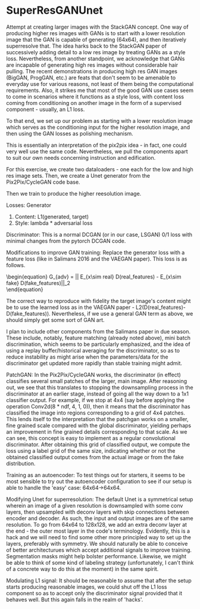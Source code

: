 # SuperResGANUnet
Attempt at creating larger images with the StackGAN concept. 
One way of producing higher res images with GANs is to start with a lower resolution image that the GAN is capable of generating (64x64), and then iteratively superresolve that. The idea harks back to the StackGAN paper of successively adding detail to a low res image by treating GANs as a style loss. Nevertheless, from another standpoint, we acknowledge that GANs are incapable of generating high res images without considerable hair pulling. The recent demonstrations in producing high res GAN images (BigGAN, ProgGAN, etc.) are feats that don't seem to be amenable to everyday use for various reasons, not least of them being the computational requirements. Also, it strikes me that most of the good GAN use cases seem to come in scenarios where it functions as a style loss, with content loss coming from conditioning on another image in the form of a supervised component - usually, an L1 loss. 

To that end, we set up our problem as starting with a lower resolution image which serves as the conditioning input for the higher resolution image, and then using the GAN losses as polishing mechanism. 

This is essentially an interpretation of the pix2pix idea - in fact, one could very well use the same code. Nevertheless, we pull the components apart to suit our own needs concerning instruction and edification. 

For this exercise, we create two dataloaders - one each for the low and high res image sets. Then, we create a Unet generator from the Pix2Pix/CycleGAN code base. 

Then we train to produce the higher reesolution image. 

Losses:
Generator
1) Content: L1(generated, target) 
2) Style: lambda * adversarial loss 

Discriminator:
This is a normal DCGAN (or in our case, LSGAN) 0/1 loss with minimal changes from the pytorch DCGAN code. 

Modifications to improve GAN training: Replace the generator loss with a feature loss (like in Salimans 2016 and the VAEGAN paper). This loss is as follows.


\begin{equation}
G_{adv} = || E_{x\sim real} D(real_features) - E_{x\sim fake} D(fake_features)||_2   
\end{equation}

The correct way to reproduce with fidelity the target image's content might be to use the learned loss as in the VAEGAN paper - L2(D(real_features)-D(fake_features)). Nevertheless, if we use a general GAN term as above, we should simply get some sort of GAN art. 

I plan to include other components from the Salimans paper in due season. These include, notably, feature matching (already noted above), mini batch discrimination, which seems to be particularly emphasized, and the idea of using a replay buffer/historical averaging for the discriminator, so as to reduce instability as might arise when the parameters/data for the discriminator get updated more rapidly than stable training might admit. 

PatchGAN: In the Pix2Pix/CycleGAN works, the discriminator (in effect) classifies several small patches of the larger, main image. After reasoning out, we see that this translates to stopping the downsampling process in the discriminator at an earlier stage, instead of going all the way down to a 1x1 classifier output. For example, if we stop at 4x4 (say before applying the operation Conv2d(8 * ndf, 4, 1, 0)), then it means that the discriminator has classified the image into regions corresponding to a grid of 4x4 patches. This lends itself to the interpretation that the patchgan works on a smaller, fine grained scale compared with the global discriminator, yielding perhaps an improvement in fine grained details corresponding to that scale. As we can see, this concept is easy to implement as a regular convolutional discriminator. After obtaining this grid of classified output, we compute the loss using a label grid of the same size, indicating whether or not the obtained classified output comes from the actual image or from the fake distribution. 


Training as an autoencoder: To test things out for starters, it seems to be most sensible to try out the autoencoder configuration to see if our setup is able to handle the 'easy' case: 64x64->64x64.

Modifying Unet for superresolution: The default Unet is a symmetrical setup wherein an image of a given resolution is downsampled with some conv layers, then upsampled with deconv layers with skip connections between encoder and decoder. As such, the input and output images are of the same resolution. To go from 64x64 to 128x128, we add an extra deconv layer at the end - the outer most layer in the code's terminology. Evidently, this is a hack and we will need to find some other more principled way to set up the layers, preferably with symmetry. We should naturally be able to conceive of better architecturues which accept additional signals to improve training. Segmentation masks might help bolster performance. Likewise, we might be able to think of some kind of labeling strategy (unfortunately, I can't think of a concrete way to do this at the moment) in the same spirit.

Modulating L1 signal: It should be reasonable to assume that after the setup starts producing reasonable images, we could shut off the L1 loss component so as to accept only the discriminator signal provided that it behaves well. But this again falls in the realm of 'hacks'. 
